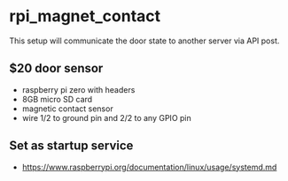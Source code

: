 # rpi_magnet_contact

This setup will communicate the door state to another server via API post.


$20 door sensor
----------------
* raspberry pi zero with headers
* 8GB micro SD card
* magnetic contact sensor
* wire 1/2 to ground pin and 2/2 to any GPIO pin


Set as startup service
-----------------------
*  https://www.raspberrypi.org/documentation/linux/usage/systemd.md
